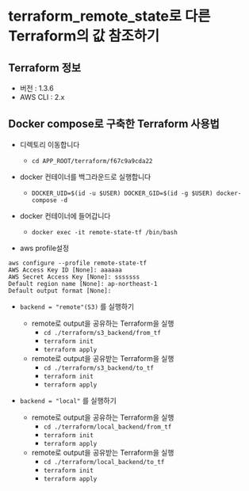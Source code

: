 
# terraform_remote_state로 다른 Terraform의 값 참조하기

## Terraform 정보
- 버전 : 1.3.6
- AWS CLI : 2.x

## Docker compose로 구축한 Terraform 사용법
- 디렉토리 이동합니다
  - `cd APP_ROOT/terraform/f67c9a9cda22`

- docker 컨테이너를 백그라운드로 실행합니다
  - `DOCKER_UID=$(id -u $USER) DOCKER_GID=$(id -g $USER) docker-compose -d`

- docker 컨테이너에 들어갑니다
  - `docker exec -it remote-state-tf /bin/bash`

- aws profile설정
```
aws configure --profile remote-state-tf
AWS Access Key ID [None]: aaaaaa
AWS Secret Access Key [None]: sssssss
Default region name [None]: ap-northeast-1
Default output format [None]:
```

- `backend = "remote"(S3)` 를 실행하기
  - remote로 output을 공유하는 Terraform을 실행
    - `cd ./terraform/s3_backend/from_tf`
    - `terraform init`
    - `terraform apply`
  - remote로 output을 공유받는 Terraform을 실행
    - `cd ./terraform/s3_backend/to_tf`
    - `terraform init`
    - `terraform apply`

- `backend = "local"` 를 실행하기
  - remote로 output을 공유하는 Terraform을 실행
    - `cd ./terraform/local_backend/from_tf`
    - `terraform init`
    - `terraform apply`
  - remote로 output을 공유받는 Terraform을 실행
    - `cd ./terraform/local_backend/to_tf`
    - `terraform init`
    - `terraform apply`